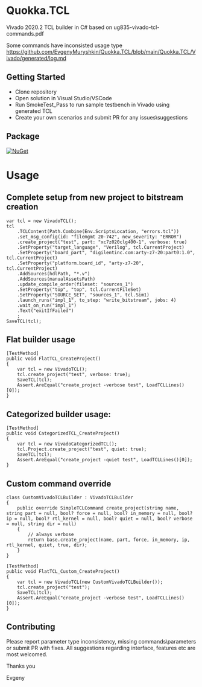 # Quokka.TCL

Vivado 2020.2 TCL builder in C# based on ug835-vivado-tcl-commands.pdf

Some commands have inconsisted usage type
https://github.com/EvgenyMuryshkin/Quokka.TCL/blob/main/Quokka.TCL/Vivado/generated/log.md

## Getting Started
* Clone repository
* Open solution in Visual Studio/VSCode
* Run SmokeTest_Pass to run sample testbench in Vivado using generated TCL
* Create your own scenarios and submit PR for any issues\suggestions

## Package

[![NuGet](https://img.shields.io/nuget/v/Quokka.TCL.svg?style=flat-square&label=nuget)](https://www.nuget.org/packages/Quokka.TCL/)

# Usage
## Complete setup from new project to bitstream creation
```
var tcl = new VivadoTCL();
tcl
    .TCLContent(Path.Combine(Env.ScriptsLocation, "errors.tcl"))
    .set_msg_config(id: "filemgmt 20-742", new_severity: "ERROR")
    .create_project("test", part: "xc7z020clg400-1", verbose: true)
    .SetProperty("target_language", "Verilog", tcl.CurrentProject)
    .SetProperty("board_part", "digilentinc.com:arty-z7-20:part0:1.0", tcl.CurrentProject)
    .SetProperty("platform.board_id", "arty-z7-20", tcl.CurrentProject)
    .AddSources(hdlPath, "*.v")
    .AddSources(manualAssetsPath)
    .update_compile_order(fileset: "sources_1")
    .SetProperty("top", "top", tcl.CurrentFileSet)
    .SetProperty("SOURCE_SET", "sources_1", tcl.Sim1)
    .launch_runs("impl_1", to_step: "write_bitstream", jobs: 4)
    .wait_on_run("impl_1")
    .Text("exitIfFailed")
    ;
SaveTCL(tcl);
```

## Flat builder usage
```
[TestMethod]
public void FlatTCL_CreateProject()
{
    var tcl = new VivadoTCL();
    tcl.create_project("test", verbose: true);
    SaveTCL(tcl);
    Assert.AreEqual("create_project -verbose test", LoadTCLLines()[0]);
}
```

## Categorized builder usage:
```
[TestMethod]
public void CategorizedTCL_CreateProject()
{
    var tcl = new VivadoCategorizedTCL();
    tcl.Project.create_project("test", quiet: true);
    SaveTCL(tcl);
    Assert.AreEqual("create_project -quiet test", LoadTCLLines()[0]);
}
```

## Custom command override
```
class CustomVivadoTCLBuilder : VivadoTCLBuilder
{
    public override SimpleTCLCommand create_project(string name, string part = null, bool? force = null, bool? in_memory = null, bool? ip = null, bool? rtl_kernel = null, bool? quiet = null, bool? verbose = null, string dir = null)
    {
        // always verbose
        return base.create_project(name, part, force, in_memory, ip, rtl_kernel, quiet, true, dir);
    }
}

[TestMethod]
public void FlatTCL_Custom_CreateProject()
{
    var tcl = new VivadoTCL(new CustomVivadoTCLBuilder());
    tcl.create_project("test");
    SaveTCL(tcl);
    Assert.AreEqual("create_project -verbose test", LoadTCLLines()[0]);
}
```

## Contributing
Please report parameter type inconsistency, missing commands\parameters or submit PR with fixes.
All suggestions regarding interface, features etc are most welcomed.

Thanks you

Evgeny
